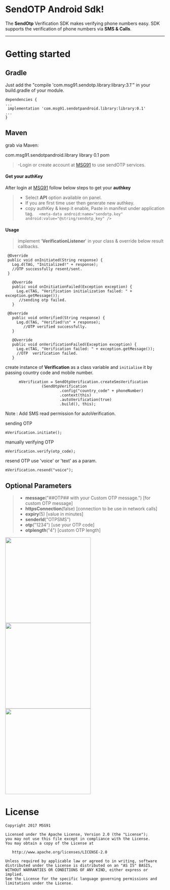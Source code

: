 SendOTP Android Sdk!
===================


The  **SendOtp** Verification SDK makes verifying phone numbers easy. SDK supports the verification of phone numbers via **SMS & Calls**.

----------

Getting started
===============

Gradle
------

Just add the "compile 'com.msg91.sendotp.library:library:3.1'" in your build.gradle of your module.

    dependencies {
    ...
     implementation 'com.msg91.sendotpandroid.library:library:0.1'
    ...
    }
Maven
------
grab via Maven:

<dependency>
  <groupId>com.msg91.sendotpandroid.library</groupId>
  <artifactId>library</artifactId>
  <version>0.1</version>
  <type>pom</type>
</dependency>

> -Login or create account at [MSG91](https://msg91.com/signup/sendotp) to use sendOTP services.

#### <i class="icon-file"></i> Get your authKey

After login at [MSG91](https://control.msg91.com/) </i> follow below steps to get your **authkey**




> - Select **API** option available on panel.
> - If you are first time user then generate new authkey.
> - copy authKey & keep it enable, Paste in manifest under application tag.
> `  <meta-data
            android:name="sendotp.key"
            android:value="@string/sendotp_key" />`

#### <i class="icon-book"></i> Usage

>  implement '**VerificationListener**' in your class & override below result callbacks.

     @Override
     public void onInitiated(String response) {
       Log.d(TAG, "Initialized!" + response);
       //OTP successfully resent/sent.
     }

	   @Override
	   public void onInitiationFailed(Exception exception) {
	     Log.e(TAG, "Verification initialization failed: " + exception.getMessage());
	      //sending otp failed.
	   }

	 @Override
	   public void onVerified(String response) {
	     Log.d(TAG, "Verified!\n" + response);
	        //OTP verified successfully.
	   }

	   @Override
	   public void onVerificationFailed(Exception exception) {
	     Log.e(TAG, "Verification failed: " + exception.getMessage());
	     //OTP  verification failed.
	   }


create instance of **Verification** as a class variable and `initialise` it by passing country code and mobile number.

          mVerification = SendOtpVerification.createSmsVerification
                    (SendOtpVerification
                            .config("country_code" + phoneNumber)
                            .context(this)
                            .autoVerification(true)
                            .build(), this);
Note : Add SMS read permission for autoVerification.

sending OTP

    mVerification.initiate();

manually verifying OTP

    mVerification.verify(otp_code);
resend OTP use 'voice' or 'text' as a param.

    mVerification.resend("voice");


Optional Parameters
------
> - **message**("##OTP## with your Custom OTP message.") [for custom OTP message]
>- **httpsConnection**(false) [connection to be use in network calls]
>- **expiry**(5) [value in minutes]
>- **senderId**("OTPSMS")
>- **otp**("1234") [use your OTP code]
>- **otplength**("4") [custom OTP length]

<img src="https://cloud.githubusercontent.com/assets/8371249/13195073/bcf22e40-d7cd-11e5-9891-f1f656d9ff45.png" width="270">    <img src="https://cloud.githubusercontent.com/assets/8371249/13195075/bcf7b6b2-d7cd-11e5-8e58-0a0c8e8849de.png" width="270">  <img src="https://cloud.githubusercontent.com/assets/8371249/13195074/bcf257f8-d7cd-11e5-970e-78ee034df112.png" width="270">

License
=======

    Copyright 2017 MSG91

    Licensed under the Apache License, Version 2.0 (the "License");
    you may not use this file except in compliance with the License.
    You may obtain a copy of the License at

       http://www.apache.org/licenses/LICENSE-2.0

    Unless required by applicable law or agreed to in writing, software
    distributed under the License is distributed on an "AS IS" BASIS,
    WITHOUT WARRANTIES OR CONDITIONS OF ANY KIND, either express or implied.
    See the License for the specific language governing permissions and
    limitations under the License.
